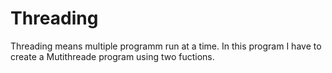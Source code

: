 # Threading
Threading means multiple programm run at a time.
In this program I have to create a Mutithreade program using two fuctions.
